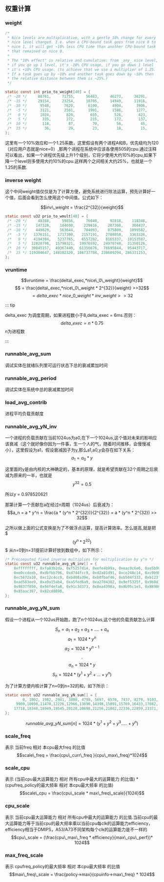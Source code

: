 ## 权重计算

### weight

```c
/*
 * Nice levels are multiplicative, with a gentle 10% change for every
 * nice level changed. I.e. when a CPU-bound task goes from nice 0 to
 * nice 1, it will get ~10% less CPU time than another CPU-bound task
 * that remained on nice 0.
 *
 * The "10% effect" is relative and cumulative: from _any_ nice level,
 * if you go up 1 level, it's -10% CPU usage, if you go down 1 level
 * it's +10% CPU usage. (to achieve that we use a multiplier of 1.25.
 * If a task goes up by ~10% and another task goes down by ~10% then
 * the relative distance between them is ~25%.)
 */

static const int prio_to_weight[40] = {
 /* -20 */     88761,     71755,     56483,     46273,     36291,
 /* -15 */     29154,     23254,     18705,     14949,     11916,
 /* -10 */      9548,      7620,      6100,      4904,      3906,
 /*  -5 */      3121,      2501,      1991,      1586,      1277,
 /*   0 */      1024,       820,       655,       526,       423,
 /*   5 */       335,       272,       215,       172,       137,
 /*  10 */       110,        87,        70,        56,        45,
 /*  15 */        36,        29,        23,        18,        15,
};

```
这里有一个10%效应和一个1.25系数，这里假设有两个进程A和B，优先级均为120（对应用户态就是nice=0）,那两个进程在系统中应该各使用505的cpu.通过注释可以看出，如果一个进程优先级上升1个级别，它将少使用大约10%的cpu,如果下降一个level则多使用大约10%的cpu.这样两个之间相关大约25%，也就是一个1.25的系数.

### inverse weight
这个中间weight值仅仅是为了计算方便，避免系统进行除法运算，预先计算好一个值，后面会看到怎么使用这个中间值。公式如下：

$$inv\_weight = \frac{2^{32}}{weight}$$

```c
static const u32 prio_to_wmult[40] = {
 /* -20 */     48388,     59856,     76040,     92818,    118348,
 /* -15 */    147320,    184698,    229616,    287308,    360437,
 /* -10 */    449829,    563644,    704093,    875809,   1099582,
 /*  -5 */   1376151,   1717300,   2157191,   2708050,   3363326,
 /*   0 */   4194304,   5237765,   6557202,   8165337,  10153587,
 /*   5 */  12820798,  15790321,  19976592,  24970740,  31350126,
 /*  10 */  39045157,  49367440,  61356676,  76695844,  95443717,
 /*  15 */ 119304647, 148102320, 186737708, 238609294, 286331153,
};

```
### vruntime


$$vruntime = \frac{delta\_exec,*nice\_0\_weight}{weight}$$
$$ = \frac{delta\_exec,*nice\_0\_weight * 2^{32}}{weight} >>32$$
$$ = delta\_exec*nice\_0\_weight * inv\_weight >> 32$$

::: tip

 delta_exec 为调度周期，如果进程数小于8,delta_exec = 6ms.否则：
 $$delta\_exec = n * 0.75$$
 n为进程数

:::

### runnable_avg_sum
调试实体在就绪队列里可运行状态下总的衰减累加时间

### runnable_avg_period
调试实体在系统中总的衰减累加时间

### load_avg_contrib
进程平均负载贡献度


### runnable_avg_yN_inv

一个进程的负载贡献在当前1024us为a0,在下一个1024us,这个值对未来的影响应该衰减（这个就好像你因为一件事，生一个人的气，随着时间推移，会慢慢减小），这里假设为a1，假设衰减因子为y,那么a1,a0,y会存在如下关系：
$$a_1=a_0*y$$

这里面的y是由内核的大神确定的，基本的原理，就是希望贡献在32个周期之后衰减为原来的一半，也就是
$$y^{32} = 0.5$$

所以y = 0.978520621

那第计算一个贡献在a在经过n周期（1024us）后衰减为：
$$a_n = a * y^n = \frac{a * (y^n * 2^{32})}{2^{32}} = a * (y^n * 2^{32}) >> 32$$

之所以做上面的公式变换是为了不做浮点运算，提高计算效率。怎么提高,就是把
$$$(y^n * 2^{32})$$$
从n=0到n=31提前计算好放到数组中，如下所示：

```c
/* Precomputed fixed inverse multiplies for multiplication by y^n */
static const u32 runnable_avg_yN_inv[] = {
	0xffffffff, 0xfa83b2da, 0xf5257d14, 0xefe4b99a, 0xeac0c6e6, 0xe5b906e6,
	0xe0ccdeeb, 0xdbfbb796, 0xd744fcc9, 0xd2a81d91, 0xce248c14, 0xc9b9bd85,
	0xc5672a10, 0xc12c4cc9, 0xbd08a39e, 0xb8fbaf46, 0xb504f333, 0xb123f581,
	0xad583ee9, 0xa9a15ab4, 0xa5fed6a9, 0xa2704302, 0x9ef5325f, 0x9b8d39b9,
	0x9837f050, 0x94f4efa8, 0x91c3d373, 0x8ea4398a, 0x8b95c1e3, 0x88980e80,
	0x85aac367, 0x82cd8698,
};

```

### runnable_avg_yN_sum


假设一个进程从一个102us开始跑，跑了n个1024us,这个他的负载贡献怎么计算

$$S_n = a_1 + a_2 + a_3 +  .... +a_n$$
$$a_1 = 1024 * y^n$$
$$a_2 = 1024 * y^{n - 1}$$
$$.$$
$$a_n = 1024 * y$$
$$S_n = 1024*(y^1 + y^2 + . . . + y^n)$$

为了计算方便内核计算了n=0到n=32的和，如下所示：

```c
static const u32 runnable_avg_yN_sum[] = {
	    0, 1002, 1982, 2941, 3880, 4798, 5697, 6576, 7437, 8279, 9103,
	 9909,10698,11470,12226,12966,13690,14398,15091,15769,16433,17082,
	17718,18340,18949,19545,20128,20698,21256,21802,22336,22859,23371,
};

```
$$runnable\_avg\_yN\_sum[n] = 1024*(y^1+y^2+y^3.....+y^n)$$


### scale_freq
表示 当前freq 相对 本cpu最大freq 的比值
$$scale\_freq = \frac{cpu\_curr\_freq }{cpu\_max\_freq}*1024$$

### scale_cpu
表示 (当前cpu最大运算能力 相对 所有cpu中最大的运算能力 的比值) * (cpufreq_policy的最大频率 相对 本cpu最大频率 的比值)
$$scale\_cpu = \frac{cpu\_scale * max\_freq\_scale}{1024}$$

### cpu_scale
表示 当前cpu最大运算能力 相对 所有cpu中最大的运算能力 的比值.当前cpu的最大运算能力等于当前cpu的最大频率乘以当前cpu每clk的运算能力efficiency，efficiency相当于DMIPS，A53/A73不同架构每个clk的运算能力是不一样的
$$cpu\_scale = (\frac{cpu\_max\_freq * efficiency}{max\_cpu\_perf})* 1024$$

### max_freq_scale
表示 cpufreq_policy的最大频率 相对 本cpu最大频率 的比值
$$max\_freq\_scale = \frac{policy->max}{cpuinfo->max\_freq} * 1024$$
